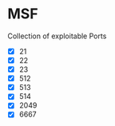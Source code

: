 # MSF
Collection of exploitable Ports
- [x] 21
- [x] 22
- [x] 23
- [x] 512
- [x] 513
- [x] 514
- [x] 2049
- [x] 6667
